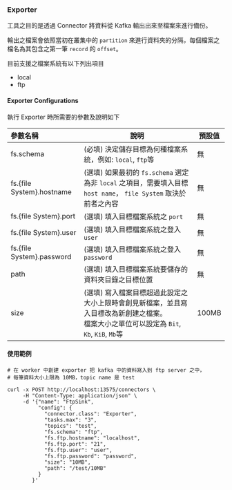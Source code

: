 ### Exporter

工具之目的是透過 Connector 將資料從 Kafka 輸出出來至檔案來進行備份。

輸出之檔案會依照當初在叢集中的 `partition` 來進行資料夾的分隔，每個檔案之檔名為其包含之第一筆 `record` 的 `offset`。

目前支援之檔案系統有以下列出項目
- local
- ftp



#### Exporter Configurations

執行 Exporter 時所需要的參數及說明如下

| 參數名稱                      | 說明                                                                                          | 預設值   |
|:--------------------------|---------------------------------------------------------------------------------------------|-------|
| fs.schema                 | (必填) 決定儲存目標為何種檔案系統，例如: `local`, `ftp`等                                                      | 無     |
| fs.{file System}.hostname | (選填) 如果最初的 `fs.schema` 選定為非 `local` 之項目，需要填入目標 `host name`， `file System` 取決於前者之內容          | 無     |
| fs.{file System}.port     | (選填) 填入目標檔案系統之 `port`                                                                       | 無     |
| fs.{file System}.user     | (選填)  填入目標檔案系統之登入 `user`                                                                    | 無     |
| fs.{file System}.password | (選填)  填入目標檔案系統之登入 `password`                                                                | 無     |
| path                      | (選填)   填入目標檔案系統要儲存的資料夾目錄之目標位置                                                               | 無     |
| size                      | (選填)   寫入檔案目標超過此設定之大小上限時會創見新檔案，並且寫入目標改為新創建之檔案。  <br/>檔案大小之單位可以設定為 `Bit`, `Kb`, `KiB`, `Mb`等 | 100MB |     |


#### 使用範例

```shell
# 在 worker 中創建 exporter 把 kafka 中的資料寫入到 ftp server 之中，
# 每筆資料大小上限為 10MB，topic name 是 test

curl -x POST http://localhost:13575/connectors \
     -H "Content-Type: application/json" \
     -d '{"name": "FtpSink",
          "config": {
            "connector.class": "Exporter",
            "tasks.max": "3",
            "topics": "test",
            "fs.schema": "ftp",
            "fs.ftp.hostname": "localhost",
            "fs.ftp.port": "21",
            "fs.ftp.user": "user",
            "fs.ftp.password": "password",
            "size": "10MB",
            "path": "/test/10MB"
          }
        }'
```